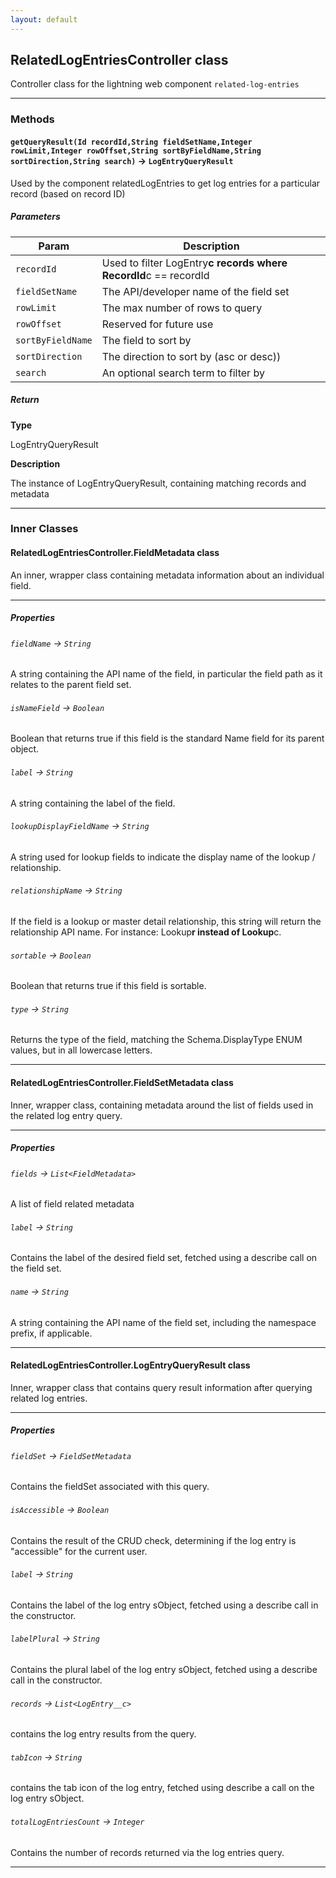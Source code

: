 ```yaml
---
layout: default
---
```


## RelatedLogEntriesController class

Controller class for the lightning web component `related-log-entries`

---

### Methods

#### `getQueryResult(Id recordId,String fieldSetName,Integer rowLimit,Integer rowOffset,String sortByFieldName,String sortDirection,String search)` → `LogEntryQueryResult`

Used by the component relatedLogEntries to get log entries for a particular record (based on record ID)

##### Parameters

| Param             | Description                                                      |
| ----------------- | ---------------------------------------------------------------- |
| `recordId`        | Used to filter LogEntry**c records where RecordId**c == recordId |
| `fieldSetName`    | The API/developer name of the field set                          |
| `rowLimit`        | The max number of rows to query                                  |
| `rowOffset`       | Reserved for future use                                          |
| `sortByFieldName` | The field to sort by                                             |
| `sortDirection`   | The direction to sort by (asc or desc))                          |
| `search`          | An optional search term to filter by                             |

##### Return

**Type**

LogEntryQueryResult

**Description**

The instance of LogEntryQueryResult, containing matching records and metadata

---

### Inner Classes

#### RelatedLogEntriesController.FieldMetadata class

An inner, wrapper class containing metadata information about an individual field.

---

##### Properties

###### `fieldName` → `String`

A string containing the API name of the field, in particular the field path as it relates to the parent field set.

###### `isNameField` → `Boolean`

Boolean that returns true if this field is the standard Name field for its parent object.

###### `label` → `String`

A string containing the label of the field.

###### `lookupDisplayFieldName` → `String`

A string used for lookup fields to indicate the display name of the lookup / relationship.

###### `relationshipName` → `String`

If the field is a lookup or master detail relationship, this string will return the relationship API name. For instance: Lookup**r instead of Lookup**c.

###### `sortable` → `Boolean`

Boolean that returns true if this field is sortable.

###### `type` → `String`

Returns the type of the field, matching the Schema.DisplayType ENUM values, but in all lowercase letters.

---

#### RelatedLogEntriesController.FieldSetMetadata class

Inner, wrapper class, containing metadata around the list of fields used in the related log entry query.

---

##### Properties

###### `fields` → `List<FieldMetadata>`

A list of field related metadata

###### `label` → `String`

Contains the label of the desired field set, fetched using a describe call on the field set.

###### `name` → `String`

A string containing the API name of the field set, including the namespace prefix, if applicable.

---

#### RelatedLogEntriesController.LogEntryQueryResult class

Inner, wrapper class that contains query result information after querying related log entries.

---

##### Properties

###### `fieldSet` → `FieldSetMetadata`

Contains the fieldSet associated with this query.

###### `isAccessible` → `Boolean`

Contains the result of the CRUD check, determining if the log entry is &quot;accessible&quot; for the current user.

###### `label` → `String`

Contains the label of the log entry sObject, fetched using a describe call in the constructor.

###### `labelPlural` → `String`

Contains the plural label of the log entry sObject, fetched using a describe call in the constructor.

###### `records` → `List<LogEntry__c>`

contains the log entry results from the query.

###### `tabIcon` → `String`

contains the tab icon of the log entry, fetched using describe a call on the log entry sObject.

###### `totalLogEntriesCount` → `Integer`

Contains the number of records returned via the log entries query.

---
